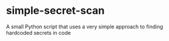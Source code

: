 # simple-secret-scan
A small Python script that uses a very simple approach to finding hardcoded secrets in code
